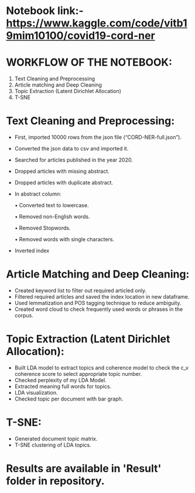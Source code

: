 # Notebook link:- https://www.kaggle.com/code/vitb19mim10100/covid19-cord-ner
# WORKFLOW OF THE NOTEBOOK:
1.	Text Cleaning and Preprocessing
2.	Article matching and Deep Cleaning
3.	Topic Extraction (Latent Dirichlet Allocation)
4.	T-SNE

# Text Cleaning and Preprocessing:
-	First, imported 10000 rows from the json file (“CORD-NER-full.json”). 
-	Converted the json data to csv and imported it.
-	Searched for articles published in the year 2020.
-	Dropped articles with missing abstract.
-	Dropped articles with duplicate abstract.
-	In abstract column:

    •	Converted text to lowercase.

    •	Removed non-English words.

    •	Removed Stopwords.

    •	Removed words with single characters.
  
-	Inverted index

# Article Matching and Deep Cleaning:
-	Created keyword list to filter out required articled only.
-	Filtered required articles and saved the index location in new dataframe. 
-	Used lemmatization and POS tagging technique to reduce ambiguity.
-	Created word cloud to check frequently used words or phrases in the corpus.

# Topic Extraction (Latent Dirichlet Allocation):
-	Built LDA model to extract topics and coherence model to check the c_v coherence score to select appropriate topic number.
-	Checked perplexity of my LDA Model.
-	Extracted meaning full words for topics.
-	LDA visualization.
-	Checked topic per document with bar graph.

# T-SNE:
-	Generated document topic matrix.
-	T-SNE clustering of LDA topics.


# Results are available in 'Result' folder in repository.


